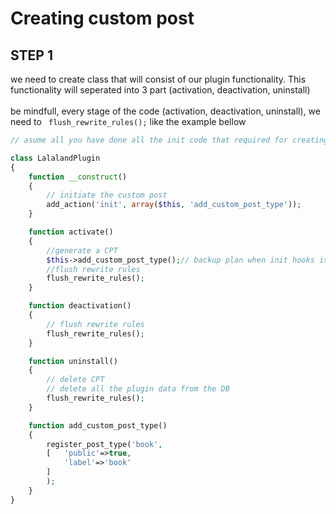 # Creating custom post

## STEP 1

we need to create class that will consist of our plugin functionality. This functionality will
seperated into 3 part (activation, deactivation, uninstall)
<br></br>
be mindfull, every stage of the code (activation, deactivation, uninstall), we need to ` flush_rewrite_rules();`
like the example bellow

```php
// asume all you have done all the init code that required for creating wordpress plugins

class LalalandPlugin
{
    function __construct()
    {
        // initiate the custom post
        add_action('init', array($this, 'add_custom_post_type'));
    }

    function activate()
    {
        //generate a CPT
        $this->add_custom_post_type();// backup plan when init hooks is not working
        //flush rewrite rules
        flush_rewrite_rules();
    }

    function deactivation()
    {
        // flush rewrite rules
        flush_rewrite_rules();
    }

    function uninstall()
    {
        // delete CPT
        // delete all the plugin data from the DB
        flush_rewrite_rules();
    }

    function add_custom_post_type()
    {
        register_post_type('book',
        [   'public'=>true,
            'label'=>'book'
        ]
        );
    }
}

```
